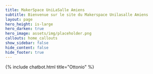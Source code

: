 ```yaml
---
title: MakerSpace UniLaSalle Amiens
subtitle: Bienvenue sur le site du Makerspace Unilasalle Amiens
layout: page
hero_height: is-large
hero_darken: true
hero_image: assets/img/placeholder.png
callouts: home_callouts
show_sidebar: false
hide_content: false
hide_footer: true
---
```


{% include chatbot.html 
   title="Ottonio" 
%}
